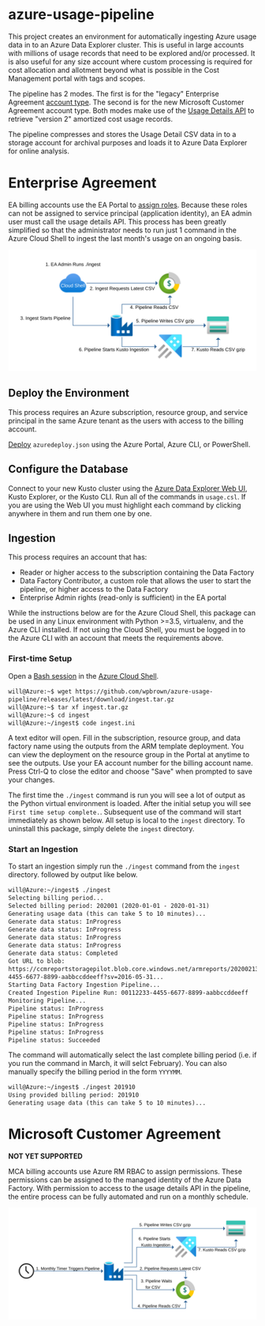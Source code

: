 # azure-usage-pipeline

This project creates an environment for automatically ingesting Azure usage data in to an Azure Data Explorer cluster. This is useful in large accounts with millions of usage records that need to be explored and/or processed. It is also useful for any size account where custom processing is required for cost allocation and allotment beyond what is possible in the Cost Management portal with tags and scopes.

The pipeline has 2 modes. The first is for the "legacy" Enterprise Agreement [account type](https://docs.microsoft.com/en-us/azure/cost-management-billing/cost-management-billing-overview#billing-accounts). The second is for the new Microsoft Customer Agreement account type. Both modes make use of the [Usage Details API](https://docs.microsoft.com/en-us/azure/cost-management-billing/manage/consumption-api-overview#usage-details-api) to retrieve "version 2" amortized cost usage records.

The pipeline compresses and stores the Usage Detail CSV data in to a storage account for archival purposes and loads it to Azure Data Explorer for online analysis.

# Enterprise Agreement

EA billing accounts use the EA Portal to [assign roles](https://docs.microsoft.com/en-us/azure/cost-management-billing/manage/ea-portal-get-started#enterprise-user-roles). Because these roles can not be assigned to service principal (application identity), an EA admin user must call the usage details API. This process has been greatly simplified so that the administrator needs to run just 1 command in the Azure Cloud Shell to ingest the last month's usage on an ongoing basis.

![img](docs/images/ea-flow.svg)

## Deploy the Environment

This process requires an Azure subscription, resource group, and service principal in the same Azure tenant as the users with access to the billing account. 

[Deploy](https://portal.azure.com/#create/Microsoft.Template/uri/https%3A%2F%2Fraw.githubusercontent.com%2Fwpbrown%2Fazure-usage-pipeline%2Fmaster%2Fazuredeploy.json) `azuredeploy.json` using the Azure Portal, Azure CLI, or PowerShell.

## Configure the Database

Connect to your new Kusto cluster using the [Azure Data Explorer Web UI](https://dataexplorer.azure.com/), Kusto Explorer, or the Kusto CLI. Run all of the commands in `usage.csl`. If you are using the Web UI you must highlight each command by clicking anywhere in them and run them one by one.

## Ingestion

This process requires an account that has:

 * Reader or higher access to the subscription containing the Data Factory
 * Data Factory Contributor, a custom role that allows the user to start the pipeline, or higher access to the Data Factory
 * Enterprise Admin rights (read-only is sufficient) in the EA portal

While the instructions below are for the Azure Cloud Shell, this package can be used in any Linux environment with Python >=3.5, virtualenv, and the Azure CLI installed. If not using the Cloud Shell, you must be logged in to the Azure CLI with an account that meets the requirements above.

### First-time Setup

Open a [Bash session](https://docs.microsoft.com/en-us/azure/cloud-shell/quickstart) in the [Azure Cloud Shell](https://docs.microsoft.com/en-us/azure/cloud-shell/overview).

```shell
will@Azure:~$ wget https://github.com/wpbrown/azure-usage-pipeline/releases/latest/download/ingest.tar.gz
will@Azure:~$ tar xf ingest.tar.gz
will@Azure:~$ cd ingest
will@Azure:~/ingest$ code ingest.ini
```

A text editor will open. Fill in the subscription, resource group, and data factory name using the outputs from the ARM template deployment. You can view the deployment on the resource group in the Portal at anytime to see the outputs. Use your EA account number for the billing account name. Press Ctrl-Q to close the editor and choose "Save" when prompted to save your changes.

The first time the `./ingest` command is run you will see a lot of output as the Python virtual environment is loaded. After the initial setup you will see `First time setup complete.`. Subsequent use of the command will start immediately as shown below. All setup is local to the `ingest` directory. To uninstall this package, simply delete the `ingest` directory.

### Start an Ingestion

To start an ingestion simply run the `./ingest` command from the `ingest` directory.  followed by output like below.

```shell
will@Azure:~/ingest$ ./ingest
Selecting billing period...
Selected billing period: 202001 (2020-01-01 - 2020-01-31)
Generating usage data (this can take 5 to 10 minutes)...
Generate data status: InProgress
Generate data status: InProgress
Generate data status: InProgress
Generate data status: InProgress
Generate data status: Completed
Got URL to blob: https://ccmreportstoragepilot.blob.core.windows.net/armreports/20200213/00112233-4455-6677-8899-aabbccddeeff?sv=2016-05-31...
Starting Data Factory Ingestion Pipeline...
Created Ingestion Pipeline Run: 00112233-4455-6677-8899-aabbccddeeff
Monitoring Pipeline...
Pipeline status: InProgress
Pipeline status: InProgress
Pipeline status: InProgress
Pipeline status: InProgress
Pipeline status: Succeeded
```

The command will automatically select the last complete billing period (i.e. if you run the command in March, it will selct February). You can also manually specify the billing period in the form `YYYYMM`.

```shell
will@Azure:~/ingest$ ./ingest 201910                       
Using provided billing period: 201910                      
Generating usage data (this can take 5 to 10 minutes)...   
```

# Microsoft Customer Agreement

**NOT YET SUPPORTED**

MCA billing accounts use Azure RM RBAC to assign permissions. These permissions can be assigned to the managed identity of the Azure Data Factory. With permission to access to the usage details API in the pipeline, the entire process can be fully automated and run on a monthly schedule.

![img](docs/images/mca-flow.svg)
